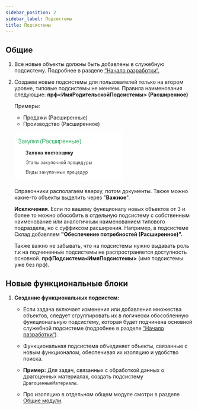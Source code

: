 ```yaml
---
sidebar_position: 2
sidebar_label: Подсистемы
title: Подсистемы
---
```

## Общие

1. Все новые объекты должны быть добавлены в служебную подсистему. Подробнее в разделе [“Начало разработки“.](../begin.md)

2. Создаем новые подсистемы для пользователей только на втором уровне, типовые подсистемы не меняем. Правила наименования следующие:
   **прф\<ИмяРодительскойПодсистемы\> (Расширенное)**

   Примеры:
   * Продажи (Расширенные)
   * Производство (Расширенное)

   ![image](./img/subsystem.png)

   Справочники располагаем вверху, потом документы. Также можно какие-то объекты выделить через "**Важное**".

   **Исключения**. Если по вашему функционалу новых объектов от 3 и более то можно обособить в отдельную подсистему с собственным наименование или аналогичным наименованием типового подраздела, но с суффиксом расширения. Например, в подсистеме Склад добавляем  **"Обеспечение потребностей (Расширенное)".**

   Также важно не забывать, что на подсистемы нужно выдавать роль т.к на подчиненные подсистемы не распространяется доступность основной.  **прфПодсистема\<ИмяПодсистемы\>** (имя подсистемы уже без прф).

## Новые функциональные блоки

1. **Создание функциональных подсистем:**

   * Если задача включает изменения или добавления множества объектов, следует сгруппировать их в логически обособленную функциональную подсистему, которая будет подчинена основной служебной подсистеме (подробнее в разделе [“Начало разработки“](../begin.md)).

   * Функциональная подсистема объединяет объекты, связанные с новым функционалом, обеспечивая их изоляцию и удобство поиска.

   * **Пример:** Для задач, связанных с обработкой данных о драгоценных материалах, создать подсистему `ДрагоценныеМатериалы`.

   * Про изоляцию в отдельном общем модуле смотри в разделе [Общие модули](./common_modules.md).

